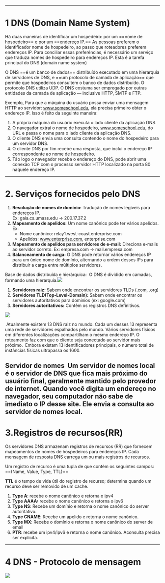 
---
# 1 DNS (Domain Name System)

Há duas maneiras de identificar um hospedeiro: por um ==nome de hospedeiro== e por um ==endereço IP.== As pessoas preferem o identificador nome de hospedeiro, ao passo que roteadores preferem endereços IP. Para conciliar essas preferências, é necessário um serviço que traduza nomes de hospedeiro para endereços IP. Esta é a tarefa principal do DNS (domain name system) 

O DNS ==é um banco de dados== distribuído executado em uma hierarquia de servidores de DNS, e ==um protocolo de camada de aplicação== que permite que hospedeiros consultem o banco de dados distribuído. O protocolo DNS utiliza UDP. O DNS costuma ser empregado por outras entidades da camada de aplicação — inclusive HTTP, SMTP e FTP.

Exemplo, Para que a máquina do usuário possa enviar uma mensagem HTTP ao servidor: www.someschool.edu, ela precisa primeiro obter o endereço IP. Isso é feito da seguinte maneira: 

1. A própria máquina do usuário executa o lado cliente da aplicação DNS. 
2. O navegador extrai o nome de hospedeiro, www.someschool.edu, do URL e passa o nome para o lado cliente da aplicação DNS. 
3. O cliente DNS envia uma consulta contendo o nome do hospedeiro para um servidor DNS. 
4. O cliente DNS por fim recebe uma resposta, que inclui o endereço IP correspondente ao nome de hospedeiro. 
5. Tão logo o navegador receba o endereço do DNS, pode abrir uma conexão TCP com o processo servidor HTTP localizado na porta 80 naquele endereço IP.
  
---
# 2. Serviços fornecidos pelo DNS

1. **Resolução de nomes de domínio:** Tradução de nomes legíveis para endereços IP.  
    Ex: gaia.cs.umass.edu → 200.17.37.2
2. **Mapeamento de apelidos:** Um nome canônico pode ter vários apelidos. Ex: 
	- Nome canônico: relay1.west-coast.enterprise.com
	- Apelidos: www.enterprise.com, enterprise.com
3. **Mapeamento de apelidos para servidores de e-mail:** Direciona e-mails ao servidor correto. Ex: empresa.com → mail.empresa.com
4. **Balanceamento de carga:** O DNS pode retornar vários endereços IP para um único nome de domínio, alternando a ordem desses IPs para distribuir a carga entre múltiplos servidores.  

Base de dados distribuída e hierárquica:  O DNS é dividido em camadas, formando uma hierarquia.![](https://lh7-rt.googleusercontent.com/docsz/AD_4nXf1kCPoUnJMxtbjf7Rl7DQz4SarLgvt-fevAXbitRFqyI__NfNkSoVKCGKF2QBqjDLqYUBBoEiASABPG5439WTUY437KBTDwy21EgEAF7V52258iyiVu8PMwAgg96G1Gqo8-zpJpw?key=HrOhHC0_-ked6RNCpQ0o3PZn)

1. **Servidores raiz:** Sabem onde encontrar os servidores TLDs (.com, .org)
2. **Servidores TLD(Top-Level-Domain):** Sabem onde encontrar os servidores autoritativos para domínios (ex: google.com)
3. **Servidores autoritativos:** Contêm os registros DNS definitivos.  

  

![](https://lh7-rt.googleusercontent.com/docsz/AD_4nXc13MwakxHmnjm7iRHQIwIXgrAN-a4C2pNu0AeWsPK3JhfGNRSpAPX_vSRaD7VMpswNIRzCvOFFyX6UbPB9iCxOc35nSa2e4PlHD9hHYUoPkhJDkTihDwf1HczLxFVG20eQ6w898A?key=HrOhHC0_-ked6RNCpQ0o3PZn)  

 Atualmente existem 13 DNS raiz no mundo. Cada um desses 13 representa uma rede de servidores espalhados pelo mundo. Vários servidores físicos em diferentes localizações compartilham o mesmo endereço IP. O roteamento faz com que o cliente seja conectado ao servidor mais próximo.  Embora existam 13 identificadores principais, o número total de instâncias físicas ultrapassa os 1600.

**Servidor de nomes**
 Um servidor de nomes local é o servidor de DNS que fica mais próximo do usuário final, geralmente mantido pelo provedor de internet. Quando você digita um endereço no navegador, seu computador não sabe de imediato o IP desse site. Ele envia a consulta ao servidor de nomes local.
 
---
# **3.Registros de recursos(RR)**

Os servidores DNS armazenam registros de recursos (RR) que fornecem mapeamentos de nomes de hospedeiros para endereços IP. Cada mensagem de resposta DNS carrega um ou mais registros de recursos. 

Um registro de recurso é uma tupla de  que contém os seguintes campos: ==(Name, Value, Type, TTL)==

**TTL** é o tempo de vida útil do registro de recurso; determina quando um recurso deve ser removido de um cache. 

1. **Type A**: recebe o nome canônico e retorna o ipv4
2. **Type AAAA:** recebe o nome canônico e retorna o ipv6
3. **Type NS**: Recebe um domínio e retorna o nome canônico do server  autoritativo.
4. **Type CNAME**: Recebe um apelido e retorna o nome canônico.
5. **Type MX**:  Recebe o domínio e retorna o nome canônico do server de email 
6. **PTR**: recebe um ipv4/ipv6 e retorna o nome canônico. Aconsulta precisa ser explicita.

___
# 4 **DNS - Protocolo de mensagem**

![](https://lh7-rt.googleusercontent.com/docsz/AD_4nXeFlyt4CkUZKCo75XcWVH4Ks02zOnnJI46ZXkjTm2IzybuvzELRDs-ifIkRVDYmcbV210mkRzQ98TRhCJazDWJnnfDprOMhLpX0yUlTJZjiV2atu13e6I7YKAWNgB9y5E23kh0i?key=HrOhHC0_-ked6RNCpQ0o3PZn)

  
  
  
  
  
  
